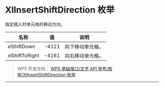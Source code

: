 # XlInsertShiftDirection 枚举

指定插入时单元格的移动方向。

| 名称           | 值    | 说明             |
|----------------|-------|------------------|
| xlShiftDown    | -4121 | 向下移动单元格。 |
| xlShiftToRight | -4161 | 向右移动单元格。 |

> WPS 开发文档： [WPS 基础接口/文字 API 参考/枚举/XlInsertShiftDirection 枚举](https://qn.cache.wpscdn.cn/encs/doc/office_v19/topics/WPS%20%E5%9F%BA%E7%A1%80%E6%8E%A5%E5%8F%A3/%E6%96%87%E5%AD%97%20API%20%E5%8F%82%E8%80%83/%E6%9E%9A%E4%B8%BE/XlInsertShiftDirection%20%E6%9E%9A%E4%B8%BE.html)

------------------------------------------------------------------------
